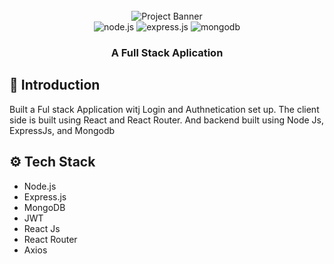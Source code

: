 <div align="center">
  <br />
     <img style="background:white;" src="https://images.prismic.io/loco-blogs/79328284-f97b-489f-924c-eb3b17e34b56_image2.png" alt="Project Banner">

  <br />

  <div>
    <img src="https://img.shields.io/badge/node.js-339933?style=for-the-badge&logo=Node.js&logoColor=white" alt="node.js" />
    <img src="https://img.shields.io/badge/express.js-000000?style=for-the-badge&logo=express&logoColor=white" alt="express.js" />
    <img src="https://img.shields.io/badge/-MongoDB-13aa52?style=for-the-badge&logo=mongodb&logoColor=white" alt="mongodb" />
  </div>

<h3 align="center">A Full Stack Aplication</h3>


</div>


## <a name="introduction">🤖 Introduction</a>

Built a Ful stack Application witj Login and Authnetication set up. The client side is built using React and React Router. 
And backend built using Node Js, ExpressJs, and Mongodb

## <a name="tech-stack">⚙️ Tech Stack</a>

- Node.js
- Express.js
- MongoDB
- JWT
- React Js
- React Router
- Axios



